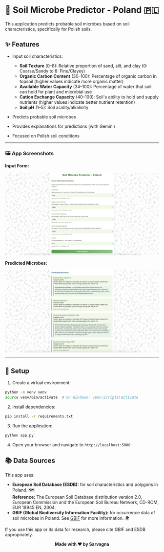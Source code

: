 # 🌱 Soil Microbe Predictor - Poland 🇵🇱

This application predicts probable soil microbes based on soil characteristics, specifically for Polish soils. 

## ✨ Features

- Input soil characteristics:
  - **Soil Texture** (0–8): Relative proportion of sand, silt, and clay (0: Coarse/Sandy to 8: Fine/Clayey) 
  - **Organic Carbon Content** (30–100): Percentage of organic carbon in topsoil (higher values indicate more organic matter) 
  - **Available Water Capacity** (34–100): Percentage of water that soil can hold for plant and microbial use 
  - **Cation Exchange Capacity** (40–100): Soil's ability to hold and supply nutrients (higher values indicate better nutrient retention) 
  - **Soil pH** (1–5): Soil acidity/alkalinity 
    
- Predicts probable soil microbes
  
- Provides explanations for predictions (with Gemini)
  
- Focused on Polish soil conditions 

---

### 🖼️ App Screenshots

**Input Form:**

![Input Form](static/Input.png)

**Predicted Microbes:**

![Predicted Microbes](static/Predicted.png)

---

## 🚀 Setup

1. Create a virtual environment:
```bash
python -m venv venv
source venv/bin/activate  # On Windows: venv\Scripts\activate
```

2. Install dependencies:
```bash
pip install -r requirements.txt
```

3. Run the application:
```bash
python app.py
```

4. Open your browser and navigate to `http://localhost:5000`

## 📚 Data Sources

This app uses:
- **European Soil Database (ESDB):** for soil characteristics and polygons in Poland. 🗺️  
  **Reference:** The European Soil Database distribution version 2.0, European Commission and the European Soil Bureau Network, CD-ROM, EUR 19945 EN, 2004.
- **GBIF (Global Biodiversity Information Facility):** for occurrence data of soil microbes in Poland. See [GBIF](https://www.gbif.org/) for more information. 🌍

If you use this app or its data for research, please cite GBIF and ESDB appropriately.



<div align="center">
  <strong>Made with ❤️ by Sarvagna</strong>
</div> 
